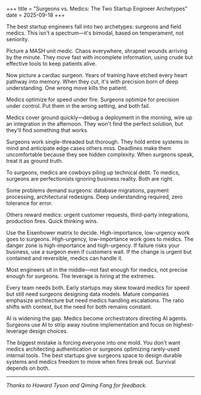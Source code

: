 +++
title = "Surgeons vs. Medics: The Two Startup Engineer Archetypes"
date = 2025-09-18
+++

The best startup engineers fall into two archetypes: surgeons and field medics. This isn't a spectrum—it's bimodal, based on temperament, not seniority.

Picture a MASH unit medic. Chaos everywhere, shrapnel wounds arriving by the minute. They move fast with incomplete information, using crude but effective tools to keep patients alive.

Now picture a cardiac surgeon. Years of training have etched every heart pathway into memory. When they cut, it's with precision born of deep understanding. One wrong move kills the patient.

Medics optimize for speed under fire. Surgeons optimize for precision under control. Put them in the wrong setting, and both fail.

Medics cover ground quickly—debug a deployment in the morning, wire up an integration in the afternoon. They won't find the perfect solution, but they'll find something that works.

Surgeons work single-threaded but thorough. They hold entire systems in mind and anticipate edge cases others miss. Deadlines make them uncomfortable because they see hidden complexity. When surgeons speak, treat it as ground truth.

To surgeons, medics are cowboys piling up technical debt. To medics, surgeons are perfectionists ignoring business reality. Both are right.

Some problems demand surgeons: database migrations, payment processing, architectural redesigns. Deep understanding required, zero tolerance for error.

Others reward medics: urgent customer requests, third-party integrations, production fires. Quick thinking wins.

Use the Eisenhower matrix to decide. High-importance, low-urgency work goes to surgeons. High-urgency, low-importance work goes to medics. The danger zone is high-importance and high-urgency. If failure risks your business, use a surgeon even if customers wait. If the change is urgent but contained and reversible, medics can handle it.

Most engineers sit in the middle—not fast enough for medics, not precise enough for surgeons. The leverage is hiring at the extremes.

Every team needs both. Early startups may skew toward medics for speed but still need surgeons designing data models. Mature companies emphasize architecture but need medics handling escalations. The ratio shifts with context, but the need for both remains constant.

AI is widening the gap. Medics become orchestrators directing AI agents. Surgeons use AI to strip away routine implementation and focus on highest-leverage design choices.

The biggest mistake is forcing everyone into one mold. You don't want medics architecting authentication or surgeons optimizing rarely-used internal tools. The best startups give surgeons space to design durable systems and medics freedom to move when fires break out. Survival depends on both.

---

*Thanks to Howard Tyson and Qiming Fang for feedback.*
